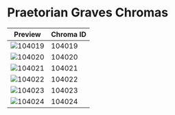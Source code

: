 # Praetorian Graves Chromas

| Preview | Chroma ID |
|---------|-----------|
| ![104019](https://raw.communitydragon.org/latest/plugins/rcp-be-lol-game-data/global/default/v1/champion-chroma-images/104/104019.png) | 104019 |
| ![104020](https://raw.communitydragon.org/latest/plugins/rcp-be-lol-game-data/global/default/v1/champion-chroma-images/104/104020.png) | 104020 |
| ![104021](https://raw.communitydragon.org/latest/plugins/rcp-be-lol-game-data/global/default/v1/champion-chroma-images/104/104021.png) | 104021 |
| ![104022](https://raw.communitydragon.org/latest/plugins/rcp-be-lol-game-data/global/default/v1/champion-chroma-images/104/104022.png) | 104022 |
| ![104023](https://raw.communitydragon.org/latest/plugins/rcp-be-lol-game-data/global/default/v1/champion-chroma-images/104/104023.png) | 104023 |
| ![104024](https://raw.communitydragon.org/latest/plugins/rcp-be-lol-game-data/global/default/v1/champion-chroma-images/104/104024.png) | 104024 |
